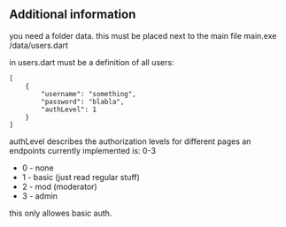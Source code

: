 ## Additional information

you need a folder data. this must be placed next to the main file
main.exe
/data/users.dart

in users.dart must be a definition of all users:
```
[
    { 
        "username": "something",
        "password": "blabla",
        "authLevel": 1
    }
]
```
authLevel describes the authorization levels for different pages an endpoints
currently implemented is: 0-3
* 0 - none
* 1 - basic (just read regular stuff)
* 2 - mod (moderator)
* 3 - admin

this only allowes basic auth.
